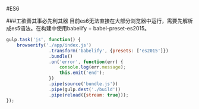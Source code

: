 #ES6

###工欲善其事必先利其器
目前es6无法直接在大部分浏览器中运行，需要先解析成es5语法。在构建中使用babelify + babel-preset-es2015。
```javascript
gulp.task('js', function() {
	browserify('./app/index.js')
				.transform('babelify', {presets: ['es2015']})
				.bundle()
				.on('error', function(err) {
					console.log(err.message);
					this.emit('end');
				})
				.pipe(source('bundle.js'))
				.pipe(gulp.dest('./build'))
				.pipe(reload({stream: true}));
});
```